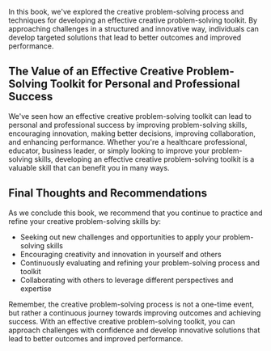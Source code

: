 

In this book, we've explored the creative problem-solving process and techniques for developing an effective creative problem-solving toolkit. By approaching challenges in a structured and innovative way, individuals can develop targeted solutions that lead to better outcomes and improved performance.

The Value of an Effective Creative Problem-Solving Toolkit for Personal and Professional Success
------------------------------------------------------------------------------------------------

We've seen how an effective creative problem-solving toolkit can lead to personal and professional success by improving problem-solving skills, encouraging innovation, making better decisions, improving collaboration, and enhancing performance. Whether you're a healthcare professional, educator, business leader, or simply looking to improve your problem-solving skills, developing an effective creative problem-solving toolkit is a valuable skill that can benefit you in many ways.

Final Thoughts and Recommendations
----------------------------------

As we conclude this book, we recommend that you continue to practice and refine your creative problem-solving skills by:

* Seeking out new challenges and opportunities to apply your problem-solving skills
* Encouraging creativity and innovation in yourself and others
* Continuously evaluating and refining your problem-solving process and toolkit
* Collaborating with others to leverage different perspectives and expertise

Remember, the creative problem-solving process is not a one-time event, but rather a continuous journey towards improving outcomes and achieving success. With an effective creative problem-solving toolkit, you can approach challenges with confidence and develop innovative solutions that lead to better outcomes and improved performance.